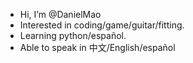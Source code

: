 - Hi, I’m @DanielMao
- Interested in coding/game/guitar/fitting.
- Learning python/español.
- Able to speak in 中文/English/español

<!---
ShanMeister/ShanMeister is a ✨ special ✨ repository because its `README.md` (this file) appears on your GitHub profile.
You can click the Preview link to take a look at your changes.
--->
